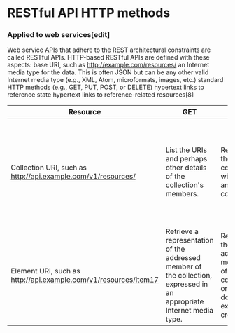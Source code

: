 # RESTful API HTTP methods


### Applied to web services[edit]
Web service APIs that adhere to the REST architectural constraints are called RESTful APIs. HTTP-based RESTful APIs are defined with these aspects:
base URI, such as http://example.com/resources/
an Internet media type for the data. This is often JSON but can be any other valid Internet media type (e.g., XML, Atom, microformats, images, etc.)
standard HTTP methods (e.g., GET, PUT, POST, or DELETE)
hypertext links to reference state
hypertext links to reference-related resources[8]

|Resource	|GET	|PUT	|POST	|DELETE
|--|--|--|--|--
|Collection URI, such as http://api.example.com/v1/resources/	|List the URIs and perhaps other details of the collection's members.	|Replace the entire collection with another collection.	|Create a new entry in the collection. The new entry's URI is assigned automatically and is usually returned by the operation.[9]	|Delete the entire collection.
|Element URI, such as http://api.example.com/v1/resources/item17	|Retrieve a representation of the addressed member of the collection, expressed in an appropriate Internet media type.	|Replace the addressed member of the collection, or if it does not exist, create it.	|Not generally used. Treat the addressed member as a collection in its own right and create a new entry in it.[9]	|Delete the addressed member of the collection.
